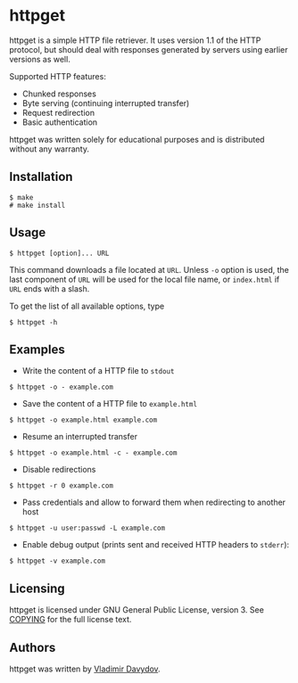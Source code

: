 httpget
=======

httpget is a simple HTTP file retriever. It uses version 1.1 of the HTTP
protocol, but should deal with responses generated by servers using
earlier versions as well.

Supported HTTP features:

* Chunked responses
* Byte serving (continuing interrupted transfer)
* Request redirection
* Basic authentication

httpget was written solely for educational purposes and is distributed without
any warranty.

Installation
------------

```
$ make
# make install
```

Usage
-----

```
$ httpget [option]... URL
```

This command downloads a file located at `URL`. Unless `-o` option is
used, the last component of `URL` will be used for the local file name,
or `index.html` if `URL` ends with a slash.

To get the list of all available options, type

```
$ httpget -h
```

Examples
--------

* Write the content of a HTTP file to `stdout`

```
$ httpget -o - example.com
```

* Save the content of a HTTP file to `example.html`

```
$ httpget -o example.html example.com
```

*  Resume an interrupted transfer

```
$ httpget -o example.html -c - example.com
```

* Disable redirections

```
$ httpget -r 0 example.com
```

* Pass credentials and allow to forward them when redirecting to another
  host

```
$ httpget -u user:passwd -L example.com
```

* Enable debug output (prints sent and received HTTP headers to
  `stderr`):

```
$ httpget -v example.com
```

Licensing
---------

httpget is licensed under GNU General Public License, version 3. See
[COPYING](https://github.com/locker/httpget/blob/master/COPYING) for the
full license text.

Authors
-------

httpget was written by [Vladimir Davydov](mailto:vdavydov@me.com).
